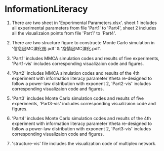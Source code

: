 # InformationLiteracy

1. There are two sheet in 'Experimental Parameters.xlsx'. sheet 1 includes all experimental parameters from file 'Part1' to 'Part4', sheet 2 includes all the visualizaion points from file 'Part1' to 'Part4'.

2. There are two structure figure to constructe Monte Carlo simulation in '信息层MC演化图.pdf' & '疫情层MC演化.pdf'.

3. 'Part1' includes MMCA simulation codes and results of five experiments, 'Part1-vis' includes corresponding visualizaion code and figures.

4. 'Part2' includes MMCA simulation codes and results of the 4th experiment with information literacy parameter \theta re-designed to follow a power-law distribution with exponent 2, 'Part2-vis' includes corresponding visualizaion code and figures.

5. 'Part3' includes Monte Carlo simulation codes and results of five experiments, 'Part3-vis' includes corresponding visualizaion code and figures.

6. 'Part4' includes Monte Carlo simulation codes and results of the 4th experiment with information literacy parameter \theta re-designed to follow a power-law distribution with exponent 2, 'Part3-vis' includes corresponding visualizaion code and figures.

7. 'structure-vis' file includes the visualization code of multiplex network.
